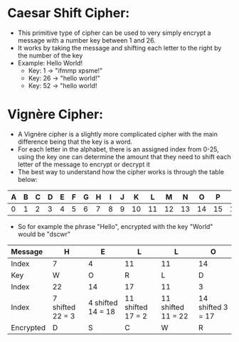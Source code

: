 # Caesar Shift Cipher:
- This primitive type of cipher can be used to very simply encrypt a message with a number key between 1 and 26.
- It works by taking the message and shifting each letter to the right by the number of the key
- Example: Hello World!
    - Key: 1 -> "ifmmp xpsme!"
    - Key: 26 -> "hello world!"
    - Key: 52 -> "hello world!

# Vignère Cipher:
- A Vignère cipher is a slightly more complicated cipher with the main difference being that the key is a word.
- For each letter in the alphabet, there is an assigned index from 0-25, using the key one can determine the amount that they need to shift each letter of the message to encrypt or decrypt it
- The best way to understand how the cipher works is through the table below:

| A | B | C | D | E | F | G | H | I | J | K | L | M | N | O | P | Q | R | S | T | U | V | W | X | Y | Z |
|---|---|---|---|---|---|---|---|---|---|---|---|---|---|---|---|---|---|---|---|---|---|---|---|---|---|
| 0 | 1 | 2 | 3 | 4 | 5 | 6 | 7 | 8 | 9 | 10| 11| 12| 13| 14| 15| 16| 17| 18| 19| 20| 21| 22| 23| 24| 25|

- So for example the phrase "Hello", encrypted with the key "World" would be "dscwr" 

| Message | H | E | L | L | O |
|:--|---|---|---|---|---|
| Index | 7 | 4 | 11| 11| 14|
| Key | W | O | R | L | D |
| Index | 22| 14| 17| 11| 3 |
|Index|7 shifted 22 = 3|4 shifted 14 = 18|11 shifted 17 = 2|11 shifted 11 = 22|14 shifted 3 = 17|
| Encrypted | D| S| C| W| R |
